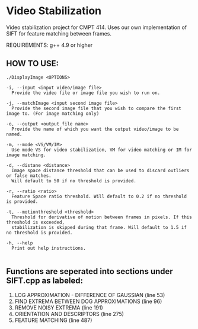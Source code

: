Video Stabilization
===

Video stabilization project for CMPT 414. 
Uses our own implementation of SIFT for feature matching between frames.

REQUIREMENTS:
g++ 4.9 or higher


HOW TO USE:
---
```
./DisplayImage <OPTIONS>

-i, --input <input video/image file>
  Provide the video file or image file you wish to run on.
  
-j, --matchImage <input second image file>
  Provide the second image file that you wish to compare the first image to. (For image matching only)
  
-o, --output <output file name>
  Provide the name of which you want the output video/image to be named.
  
-m, --mode <VS/VM/IM>
  Use mode VS for video stabilization, VM for video matching or IM for image matching.
  
-d, --distane <distance>
  Image space distance threshold that can be used to discard outliers or false matches.
  Will default to 50 if no threshold is provided.
  
-r, --ratio <ratio>
  Feature Space ratio threshold. Will default to 0.2 if no threshold is provided.

-t, --motionthreshold <threshold>
  Threshold for derivative of motion between frames in pixels. If this threshold is exceeded,
  stabilization is skipped during that frame. Will default to 1.5 if no threshold is provided.
  
-h, --help
  Print out help instructions.
  
```

Functions are seperated into sections under SIFT.cpp as labeled:
----
 
1. LOG APPROXIMATION - DIFFERENCE OF GAUSSIAN (line 53)</br>
2. FIND EXTREMA BETWEEN DOG APPROXIMATIONS (line 96)</br>
3. REMOVE NOISY EXTREMA (line 191)</br>
4. ORIENTATION AND DESCRIPTORS (line 275)</br>
5. FEATURE MATCHING (line 487)</br>


